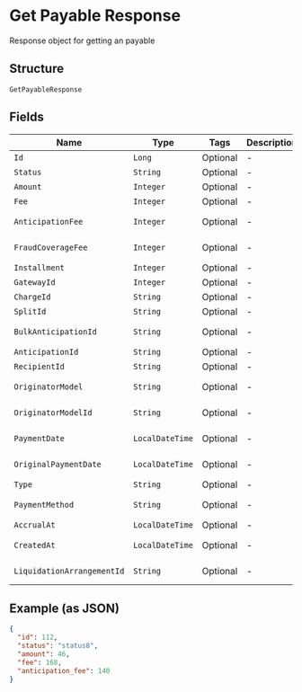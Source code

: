 
# Get Payable Response

Response object for getting an payable

## Structure

`GetPayableResponse`

## Fields

| Name | Type | Tags | Description | Getter | Setter |
|  --- | --- | --- | --- | --- | --- |
| `Id` | `Long` | Optional | - | Long getId() | setId(Long id) |
| `Status` | `String` | Optional | - | String getStatus() | setStatus(String status) |
| `Amount` | `Integer` | Optional | - | Integer getAmount() | setAmount(Integer amount) |
| `Fee` | `Integer` | Optional | - | Integer getFee() | setFee(Integer fee) |
| `AnticipationFee` | `Integer` | Optional | - | Integer getAnticipationFee() | setAnticipationFee(Integer anticipationFee) |
| `FraudCoverageFee` | `Integer` | Optional | - | Integer getFraudCoverageFee() | setFraudCoverageFee(Integer fraudCoverageFee) |
| `Installment` | `Integer` | Optional | - | Integer getInstallment() | setInstallment(Integer installment) |
| `GatewayId` | `Integer` | Optional | - | Integer getGatewayId() | setGatewayId(Integer gatewayId) |
| `ChargeId` | `String` | Optional | - | String getChargeId() | setChargeId(String chargeId) |
| `SplitId` | `String` | Optional | - | String getSplitId() | setSplitId(String splitId) |
| `BulkAnticipationId` | `String` | Optional | - | String getBulkAnticipationId() | setBulkAnticipationId(String bulkAnticipationId) |
| `AnticipationId` | `String` | Optional | - | String getAnticipationId() | setAnticipationId(String anticipationId) |
| `RecipientId` | `String` | Optional | - | String getRecipientId() | setRecipientId(String recipientId) |
| `OriginatorModel` | `String` | Optional | - | String getOriginatorModel() | setOriginatorModel(String originatorModel) |
| `OriginatorModelId` | `String` | Optional | - | String getOriginatorModelId() | setOriginatorModelId(String originatorModelId) |
| `PaymentDate` | `LocalDateTime` | Optional | - | LocalDateTime getPaymentDate() | setPaymentDate(LocalDateTime paymentDate) |
| `OriginalPaymentDate` | `LocalDateTime` | Optional | - | LocalDateTime getOriginalPaymentDate() | setOriginalPaymentDate(LocalDateTime originalPaymentDate) |
| `Type` | `String` | Optional | - | String getType() | setType(String type) |
| `PaymentMethod` | `String` | Optional | - | String getPaymentMethod() | setPaymentMethod(String paymentMethod) |
| `AccrualAt` | `LocalDateTime` | Optional | - | LocalDateTime getAccrualAt() | setAccrualAt(LocalDateTime accrualAt) |
| `CreatedAt` | `LocalDateTime` | Optional | - | LocalDateTime getCreatedAt() | setCreatedAt(LocalDateTime createdAt) |
| `LiquidationArrangementId` | `String` | Optional | - | String getLiquidationArrangementId() | setLiquidationArrangementId(String liquidationArrangementId) |

## Example (as JSON)

```json
{
  "id": 112,
  "status": "status8",
  "amount": 46,
  "fee": 168,
  "anticipation_fee": 140
}
```

